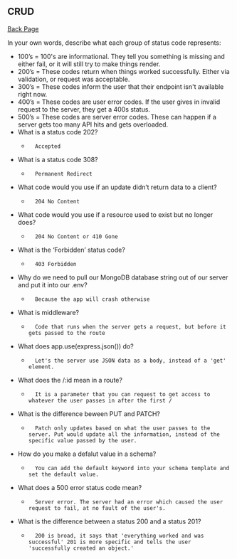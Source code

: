 ## CRUD


[Back Page](301-notes.md)


In your own words, describe what each group of status code represents:
- 100’s = 100's are informational. They tell you something is missing and either fail, or it will still try to make things render.
- 200’s = These codes return when things worked successfully. Either via validation, or request was acceptable.
- 300’s = These codes inform the user that their endpoint isn't available right now.
- 400’s = These codes are user error codes. If the user gives in invalid request to the server, they get a 400s status.
- 500’s =  These codes are server error codes. These can happen if a server gets too many API hits and gets overloaded.
- What is a status code 202?
    *       Accepted
- What is a status code 308?
    *       Permanent Redirect
- What code would you use if an update didn’t return data to a client?
    *       204 No Content
- What code would you use if a resource used to exist but no longer does?
    *       204 No Content or 410 Gone
- What is the ‘Forbidden’ status code?
    *       403 Forbidden

- Why do we need to pull our MongoDB database string out of our server and put it into our .env?
    *       Because the app will crash otherwise
- What is middleware?
    *       Code that runs when the server gets a request, but before it gets passed to the route
- What does app.use(express.json()) do?
    *       Let's the server use JSON data as a body, instead of a 'get' element.
- What does the /:id mean in a route?
    *       It is a parameter that you can request to get access to whatever the user passes in after the first /
- What is the difference beween PUT and PATCH?
    *       Patch only updates based on what the user passes to the server. Put would update all the information, instead of the specific value passed by the user.
- How do you make a defalut value in a schema?
    *       You can add the default keyword into your schema template and set the default value.
- What does a 500 error status code mean?
    *       Server error. The server had an error which caused the user request to fail, at no fault of the user's.
- What is the difference between a status 200 and a status 201?
    *       200 is broad, it says that 'everything worked and was successful' 201 is more specific and tells the user 'successfully created an object.'
